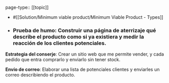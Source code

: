 page-type:: [[topic]]

- #[[Solution/Minimum viable product/Minimum Viable Product - Types]]

- ### **Prueba de humo**: Construir una página de aterrizaje qué describe el producto como si ya existiera y medir la reacción de los clientes potenciales.

**Estrategia del conserje**: Crear un sitio web que me permite vender, y cada pedido que entra comprarlo y enviarlo sin tener stock.

**Envío de correo**: Elaborar una lista de potenciales clientes y enviarles un correo describiendo el producto.



